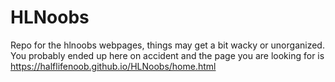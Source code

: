 # HLNoobs
Repo for the hlnoobs webpages,
things may get a bit wacky or unorganized. You probably ended up here on accident and the page you are looking for is https://halflifenoob.github.io/HLNoobs/home.html
